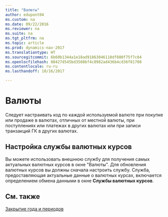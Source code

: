 ```yaml
---
title: "Валюты"
author: edupont04
ms.custom: na
ms.date: 09/22/2016
ms.reviewer: na
ms.suite: na
ms.tgt_pltfrm: na
ms.topic: article
ms.prod: dynamics-nav-2017
ms.translationtype: HT
ms.sourcegitcommit: 6b60b1344a1e18ad91863046110df880f75f7c04
ms.openlocfilehash: 08427d545bd3508bf4c8982ad436b4cd36f81708
ms.contentlocale: ru-ru
ms.lasthandoff: 10/16/2017

---
```


# <a name="currencies"></a>Валюты
Следует настраивать код по каждой используемой валюте при покупке или продаже в валютах, отличных от местной валюты, при поступлениях или платежах в других валютах или при записи транзакций ГК в других валютах.  

## <a name="set-up-a-currency-exchange-rate-service"></a>Настройка службы валютных курсов
Вы можете использовать внешнюю службу для получения самых актуальных валютных курсов в окне "Валюты". Для обновления валютных курсов вы должны сначала настроить службу.
Служба, предоставляющая актуальные данные о валютных курсах, включается определением обмена данными в окне **Службы валютных курсов**.  

## <a name="see-also"></a>См. также
[Закрытие года и периодов](year-close-years-periods.md)

